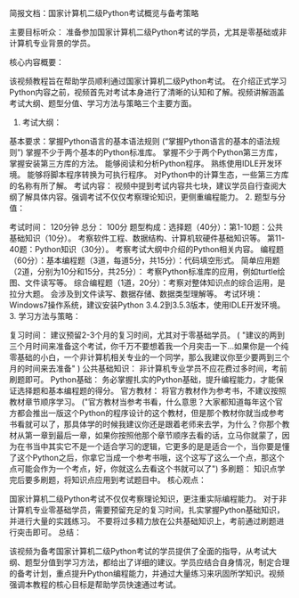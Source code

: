 简报文档：国家计算机二级Python考试概览与备考策略

主要目标听众： 准备参加国家计算机二级Python考试的学员，尤其是零基础或非计算机专业背景的学员。

核心内容概要：

该视频教程旨在帮助学员顺利通过国家计算机二级Python考试。 在介绍正式学习Python内容之前，视频首先对考试本身进行了清晰的认知和了解。视频讲解涵盖考试大纲、题型分值、学习方法与策略三个主要方面。

1. 考试大纲：

基本要求：掌握Python语言的基本语法规则 (“掌握Python语言的基本的语法规则”)
掌握不少于两个基本的Python标准库。
掌握不少于两个Python第三方库，掌握安装第三方库的方法。
能够阅读和分析Python程序。
熟练使用IDLE开发环境。
能够将脚本程序转换为可执行程序。
对Python中的计算生态，一些第三方库的名称有所了解。
考试内容： 视频中提到考试内容共七块，建议学员自行查阅大纲了解具体内容。强调考试不仅仅考察理论知识，更侧重编程能力。
2. 题型与分值：

考试时间： 120分钟
总分： 100分
题型构成：选择题（40分）：第1-10题：公共基础知识（10分）。 考察软件工程、数据结构、计算机软硬件基础知识等。
第11-40题：Python知识（30分）。 考察考试大纲中介绍的Python相关内容。
编程题（60分）：基本编程题（3道，每道5分，共15分）：代码填空形式。
简单应用题（2道，分别为10分和15分，共25分）： 考察Python标准库的应用，例如turtle绘图、文件读写等。
综合编程题（1道，20分）：考察对整体知识点的综合运用，是拉分大题。 会涉及到文件读写、数据存储、数据类型理解等。
考试环境： Windows7操作系统，建议安装Python 3.4.2到3.5.3版本，使用IDLE开发环境。
3. 学习方法与策略：

复习时间： 建议预留2-3个月的复习时间，尤其对于零基础学员。 ( "建议的两到三个月时间来准备这个考试，你千万不要想着我一个月突击一下...如果你是一个纯零基础的小白，一个非计算机相关专业的一个同学，那么我建议你至少要两到三个月的时间来去准备" )
公共基础知识： 非计算机专业学员不应花费过多时间，考前刷题即可。
Python基础： 务必掌握扎实的Python基础，提升编程能力，才能保证选择题和基本编程题的得分。
官方教材： 将官方教材作为参考书，不建议按照教材章节顺序学习。 ("官方教材当参考书看，什么意思？大家都知道每年这个官方都会推出一版这个Python的程序设计的这个教材，但是那个教材你就当成参考书看就可以了，那具体学的时候我建议你还是跟着老师来去学，为什么？你那个教材从第一章到最后一章，如果你按照他那个章节顺序去看的话，立马你就蒙了，因为在书当中其实它不是一个适合学习的逻辑，它更多的是是适合一个，当你要是懂了这个Python之后，你拿它当成一个参考书哦，这个这写了这么一个点，那这个点可能会作为一个考点，好，你就这么去看这个书就可以了")
多刷题： 知识点学完后要多刷题，将知识点应用到考试题目中。
核心观点：

国家计算机二级Python考试不仅仅考察理论知识，更注重实际编程能力。
对于非计算机专业零基础学员，需要预留充足的复习时间，扎实掌握Python基础知识，并进行大量的实践练习。
不要将过多精力放在公共基础知识上，考前通过刷题进行突击即可。
总结：

该视频为备考国家计算机二级Python考试的学员提供了全面的指导，从考试大纲、题型分值到学习方法，都给出了详细的建议。学员应结合自身情况，制定合理的备考计划，重点提升Python编程能力，并通过大量练习来巩固所学知识。视频强调本教程的核心目标是帮助学员快速通过考试。